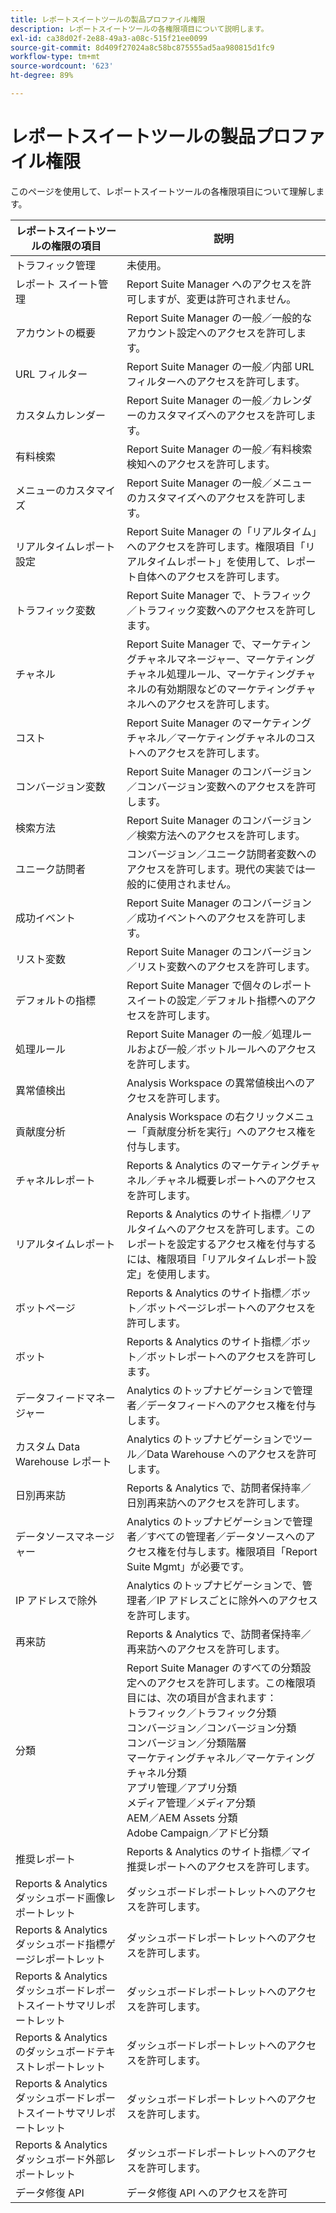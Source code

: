 ```yaml
---
title: レポートスイートツールの製品プロファイル権限
description: レポートスイートツールの各権限項目について説明します。
exl-id: ca38d02f-2e88-49a3-a08c-515f21ee0099
source-git-commit: 8d409f27024a8c58bc875555ad5aa980815d1fc9
workflow-type: tm+mt
source-wordcount: '623'
ht-degree: 89%

---
```


# レポートスイートツールの製品プロファイル権限

このページを使用して、レポートスイートツールの各権限項目について理解します。

| レポートスイートツールの権限の項目 | 説明 |
|------|------|
| トラフィック管理 | 未使用。 |
| レポート スイート管理 | Report Suite Manager へのアクセスを許可しますが、変更は許可されません。 |
| アカウントの概要 | Report Suite Manager の一般／一般的なアカウント設定へのアクセスを許可します。 |
| URL フィルター | Report Suite Manager の一般／内部 URL フィルターへのアクセスを許可します。 |
| カスタムカレンダー | Report Suite Manager の一般／カレンダーのカスタマイズへのアクセスを許可します。 |
| 有料検索 | Report Suite Manager の一般／有料検索検知へのアクセスを許可します。 |
| メニューのカスタマイズ | Report Suite Manager の一般／メニューのカスタマイズへのアクセスを許可します。 |
| リアルタイムレポート設定 | Report Suite Manager の「リアルタイム」へのアクセスを許可します。権限項目「リアルタイムレポート」を使用して、レポート自体へのアクセスを許可します。 |
| トラフィック変数 | Report Suite Manager で、トラフィック／トラフィック変数へのアクセスを許可します。 |
| チャネル | Report Suite Manager で、マーケティングチャネルマネージャー、マーケティングチャネル処理ルール、マーケティングチャネルの有効期限などのマーケティングチャネルへのアクセスを許可します。 |
| コスト | Report Suite Manager のマーケティングチャネル／マーケティングチャネルのコストへのアクセスを許可します。 |
| コンバージョン変数 | Report Suite Manager のコンバージョン／コンバージョン変数へのアクセスを許可します。 |
| 検索方法 | Report Suite Manager のコンバージョン／検索方法へのアクセスを許可します。 |
| ユニーク訪問者 | コンバージョン／ユニーク訪問者変数へのアクセスを許可します。現代の実装では一般的に使用されません。 |
| 成功イベント | Report Suite Manager のコンバージョン／成功イベントへのアクセスを許可します。 |
| リスト変数 | Report Suite Manager のコンバージョン／リスト変数へのアクセスを許可します。 |
| デフォルトの指標 | Report Suite Manager で個々のレポートスイートの設定／デフォルト指標へのアクセスを許可します。 |
| 処理ルール | Report Suite Manager の一般／処理ルールおよび一般／ボットルールへのアクセスを許可します。 |
| 異常値検出 | Analysis Workspace の異常値検出へのアクセスを許可します。 |
| 貢献度分析 | Analysis Workspace の右クリックメニュー「貢献度分析を実行」へのアクセス権を付与します。 |
| チャネルレポート | Reports &amp; Analytics のマーケティングチャネル／チャネル概要レポートへのアクセスを許可します。 |
| リアルタイムレポート | Reports &amp; Analytics のサイト指標／リアルタイムへのアクセスを許可します。このレポートを設定するアクセス権を付与するには、権限項目「リアルタイムレポート設定」を使用します。 |
| ボットページ | Reports &amp; Analytics のサイト指標／ボット／ボットページレポートへのアクセスを許可します。 |
| ボット | Reports &amp; Analytics のサイト指標／ボット／ボットレポートへのアクセスを許可します。 |
| データフィードマネージャー | Analytics のトップナビゲーションで管理者／データフィードへのアクセス権を付与します。 |
| カスタム Data Warehouse レポート | Analytics のトップナビゲーションでツール／Data Warehouse へのアクセスを許可します。 |
| 日別再来訪 | Reports &amp; Analytics で、訪問者保持率／日別再来訪へのアクセスを許可します。 |
| データソースマネージャー | Analytics のトップナビゲーションで管理者／すべての管理者／データソースへのアクセス権を付与します。権限項目「Report Suite Mgmt」が必要です。 |
| IP アドレスで除外 | Analytics のトップナビゲーションで、管理者／IP アドレスごとに除外へのアクセスを許可します。 |
| 再来訪 | Reports &amp; Analytics で、訪問者保持率／再来訪へのアクセスを許可します。 |
| 分類 | Report Suite Manager のすべての分類設定へのアクセスを許可します。この権限項目には、次の項目が含まれます：<br>トラフィック／トラフィック分類<br>コンバージョン／コンバージョン分類<br>コンバージョン／分類階層<br>マーケティングチャネル／マーケティングチャネル分類<br>アプリ管理／アプリ分類<br>メディア管理／メディア分類<br>AEM／AEM Assets 分類<br>Adobe Campaign／アドビ分類 |
| 推奨レポート | Reports &amp; Analytics のサイト指標／マイ推奨レポートへのアクセスを許可します。 |
| Reports &amp; Analyticsダッシュボード画像レポートレット | ダッシュボードレポートレットへのアクセスを許可します。 |
| Reports &amp; Analyticsダッシュボード指標ゲージレポートレット | ダッシュボードレポートレットへのアクセスを許可します。 |
| Reports &amp; Analyticsダッシュボードレポートスイートサマリレポートレット | ダッシュボードレポートレットへのアクセスを許可します。 |
| Reports &amp; Analyticsのダッシュボードテキストレポートレット | ダッシュボードレポートレットへのアクセスを許可します。 |
| Reports &amp; Analyticsダッシュボードレポートスイートサマリレポートレット | ダッシュボードレポートレットへのアクセスを許可します。 |
| Reports &amp; Analyticsダッシュボード外部レポートレット | ダッシュボードレポートレットへのアクセスを許可します。 |
| データ修復 API | データ修復 API へのアクセスを許可 |
